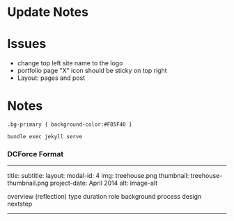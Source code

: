 # Update Notes

 Issues
==================== 
* change top left site name to the logo
* portfolio page "X" icon should be sticky on top right
* Layout: pages and post


Notes
====================
`.bg-primary { background-color:#F05F40 }`

`bundle exec jekyll serve`

### DCForce Format
---
title: 
subtitle:
layout: 
modal-id: 4
img: treehouse.png
thumbnail: treehouse-thumbnail.png
project-date: April 2014
alt: image-alt

overview (reflection)
type
duration
role
background
process
design
nextstep

---